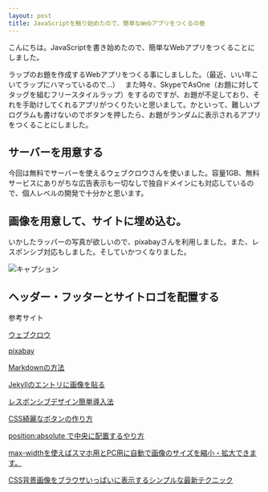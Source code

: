 ```yaml
---
layout: post
title: JavaScriptを触り始めたので、簡単なWebアプリをつくるの巻
---
```

こんにちは。JavaScriptを書き始めたので、簡単なWebアプリをつくることにしました。

ラップのお題を作成するWebアプリをつくる事にしましした。（最近、いい年こいてラップにハマっているので...）  
また時々、SkypeでAsOne（お題に対してタッグを組むフリースタイルラップ）をするのですが、お題が不足しており、それを手助けしてくれるアプリがつくりたいと思いまして。かといって、難しいプログラムも書けないのでボタンを押したら、お題がランダムに表示されるアプリをつくることにしました。　

## サーバーを用意する
今回は無料でサーバーを使えるウェブクロウさんを使いました。容量1GB、無料サービスにありがちな広告表示も一切なしで独自ドメインにも対応しているので、個人レベルの開発で十分かと思います。

## 画像を用意して、サイトに埋め込む。
いかしたラッパーの写真が欲しいので、pixabayさんを利用しました。また、レスポンシブ対応もしました。そしていかつくなりました。

![キャプション](https://14ta98.github.io/blog.github.io/images/main_visual.jpg)  

## ヘッダー・フッターとサイトロゴを配置する

参考サイト　　

[ウェブクロウ](http://www.webcrow.jp/)  

[pixabay](https://pixabay.com/ja/accounts/login/)

[Markdownの方法](http://niisi.hatenablog.jp/entry/2016/01/20/020000)

[Jekyllのエントリに画像を貼る](http://takezoe.hatenablog.com/entry/20140629/p1)

[レスポンシブデザイン簡単導入法](https://seopack.jp/internal-seo/smartphone/responsive-web-design-viewport-media-queries.php)

[CSS綺麗なボタンの作り方](http://www.hp-stylelink.com/news/2013/07/20130717.php)

[position:absolute で中央に配置するやり方](http://youknow.jp/web/css-position)

[max-widthを使えばスマホ用とPC用に自動で画像のサイズを縮小・拡大できます。](https://number333.org/2013/01/25/max-width/)

[CSS背景画像をブラウザいっぱいに表示するシンプルな最新テクニック](http://coliss.com/articles/build-websites/operation/css/css-responsive-full-background-image-by-sixrevisions.html)  
